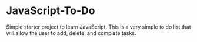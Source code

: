 # JavaScript-To-Do
Simple starter project to learn JavaScript.  This is a very simple to do list that will allow the user to add, delete, and complete tasks.
